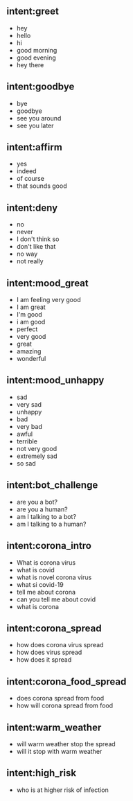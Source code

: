 ## intent:greet
- hey
- hello
- hi
- good morning
- good evening
- hey there

## intent:goodbye
- bye
- goodbye
- see you around
- see you later

## intent:affirm
- yes
- indeed
- of course
- that sounds good


## intent:deny
- no
- never
- I don't think so
- don't like that
- no way
- not really

## intent:mood_great
- I am feeling very good
- I am great
- I'm good
- i am good
- perfect
- very good
- great
- amazing
- wonderful

## intent:mood_unhappy
- sad
- very sad
- unhappy
- bad
- very bad
- awful
- terrible
- not very good
- extremely sad
- so sad

## intent:bot_challenge
- are you a bot?
- are you a human?
- am I talking to a bot?
- am I talking to a human?

## intent:corona_intro
- What is corona virus
- what is covid
- what is novel corona virus
- what si covid-19
- tell me about corona
- can you tell me about covid
- what is corona

## intent:corona_spread
- how does corona virus spread
- how does virus spread
- how does it spread

## intent:corona_food_spread
- does corona spread from food
- how will corona spread from food

## intent:warm_weather
- will warm weather stop the spread
- will it stop with warm weather

## intent:high_risk
- who is at higher risk of infection
